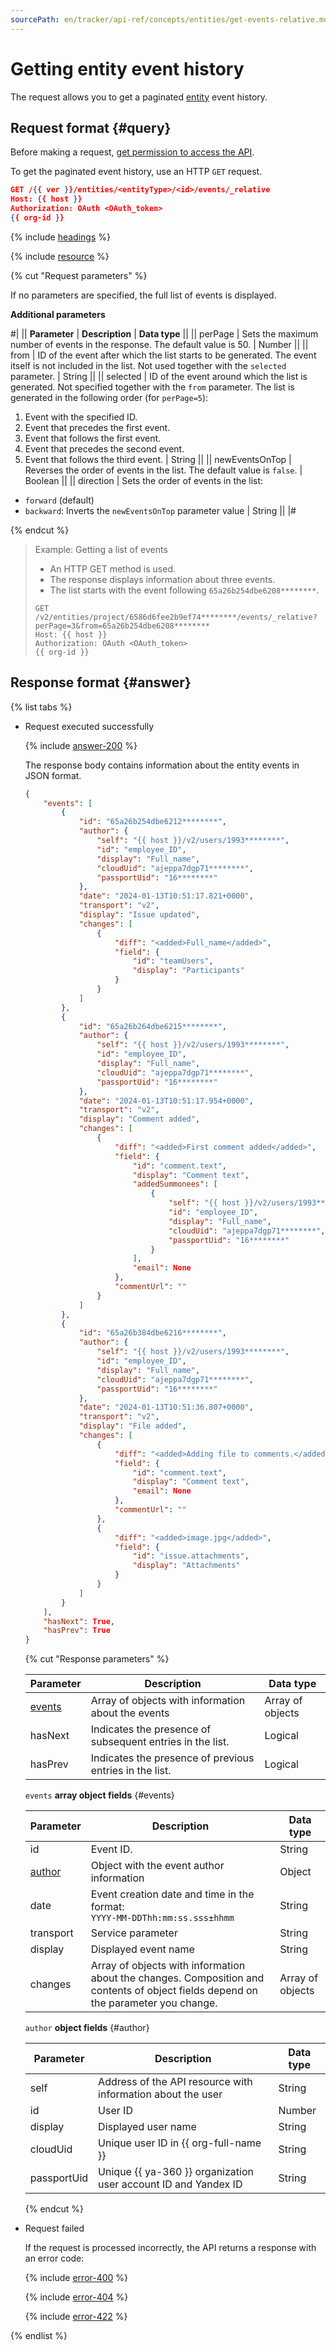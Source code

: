 ```yaml
---
sourcePath: en/tracker/api-ref/concepts/entities/get-events-relative.md
---
```

# Getting entity event history

The request allows you to get a paginated [entity](./about-entities.md) event history.

## Request format {#query}

Before making a request, [get permission to access the API](../access.md).

To get the paginated event history, use an HTTP `GET` request.

```json
GET /{{ ver }}/entities/<entityType>/<id>/events/_relative
Host: {{ host }}
Authorization: OAuth <OAuth_token>
{{ org-id }}
```

{% include [headings](../../../_includes/tracker/api/headings.md) %}

{% include [resource](../../../_includes/tracker/api/resource-entity.md) %}

{% cut "Request parameters" %}

If no parameters are specified, the full list of events is displayed.

**Additional parameters**

#|
|| **Parameter** | **Description** | **Data type** ||
|| perPage | Sets the maximum number of events in the response. The default value is 50. | Number ||
|| from | ID of the event after which the list starts to be generated. The event itself is not included in the list. Not used together with the `selected` parameter. | String ||
|| selected | ID of the event around which the list is generated. Not specified together with the `from` parameter. The list is generated in the following order (for `perPage=5`):
1. Event with the specified ID.
1. Event that precedes the first event.
1. Event that follows the first event.
1. Event that precedes the second event.
1. Event that follows the third event. | String ||
|| newEventsOnTop | Reverses the order of events in the list. The default value is `false`. | Boolean ||
|| direction | Sets the order of events in the list:
* `forward` (default)
* `backward`: Inverts the `newEventsOnTop` parameter value | String ||
|#

{% endcut %}

> Example: Getting a list of events
>
> - An HTTP GET method is used.
> - The response displays information about three events.
> - The list starts with the event following `65a26b254dbe6208********`.
>
> ```
> GET /v2/entities/project/6586d6fee2b9ef74********/events/_relative?perPage=3&from=65a26b254dbe6208********
> Host: {{ host }}
> Authorization: OAuth <OAuth_token>
> {{ org-id }}
> ```

## Response format {#answer}

{% list tabs %}

- Request executed successfully

   {% include [answer-200](../../../_includes/tracker/api/answer-200.md) %}

   The response body contains information about the entity events in JSON format.

   ```json
   {
       "events": [
           {
               "id": "65a26b254dbe6212********",
               "author": {
                   "self": "{{ host }}/v2/users/1993********",
                   "id": "employee_ID",
                   "display": "Full_name",
                   "cloudUid": "ajeppa7dgp71********",
                   "passportUid": "16********"
               },
               "date": "2024-01-13T10:51:17.821+0000",
               "transport": "v2",
               "display": "Issue updated",
               "changes": [
                   {
                       "diff": "<added>Full_name</added>",
                       "field": {
                           "id": "teamUsers",
                           "display": "Participants"
                       }
                   }
               ]
           },
           {
               "id": "65a26b264dbe6215********",
               "author": {
                   "self": "{{ host }}/v2/users/1993********",
                   "id": "employee_ID",
                   "display": "Full_name",
                   "cloudUid": "ajeppa7dgp71********",
                   "passportUid": "16********"
               },
               "date": "2024-01-13T10:51:17.954+0000",
               "transport": "v2",
               "display": "Comment added",
               "changes": [
                   {
                       "diff": "<added>First comment added</added>",
                       "field": {
                           "id": "comment.text",
                           "display": "Comment text",
                           "addedSummonees": [
                               {
                                   "self": "{{ host }}/v2/users/1993********",
                                   "id": "employee_ID",
                                   "display": "Full_name",
                                   "cloudUid": "ajeppa7dgp71********",
                                   "passportUid": "16********"
                               }
                           ],
                           "email": None
                       },
                       "commentUrl": ""
                   }
               ]
           },
           {
               "id": "65a26b384dbe6216********",
               "author": {
                   "self": "{{ host }}/v2/users/1993********",
                   "id": "employee_ID",
                   "display": "Full_name",
                   "cloudUid": "ajeppa7dgp71********",
                   "passportUid": "16********"
               },
               "date": "2024-01-13T10:51:36.807+0000",
               "transport": "v2",
               "display": "File added",
               "changes": [
                   {
                       "diff": "<added>Adding file to comments.</added>",
                       "field": {
                           "id": "comment.text",
                           "display": "Comment text",
                           "email": None
                       },
                       "commentUrl": ""
                   },
                   {
                       "diff": "<added>image.jpg</added>",
                       "field": {
                           "id": "issue.attachments",
                           "display": "Attachments"
                       }
                   }
               ]
           }
       ],
       "hasNext": True,
       "hasPrev": True
   }
   ```

   {% cut "Response parameters" %}

   | Parameter | Description | Data type |
   ----- | ----- | -----
   | [events](#events) | Array of objects with information about the events | Array of objects |
   | hasNext | Indicates the presence of subsequent entries in the list. | Logical |
   | hasPrev | Indicates the presence of previous entries in the list. | Logical |

   `events` **array object fields** {#events}

   | Parameter | Description | Data type |
   ----- | ----- | -----
   | id | Event ID. | String |
   | [author](#author) | Object with the event author information | Object |
   | date | Event creation date and time in the format:<br/>```YYYY-MM-DDThh:mm:ss.sss±hhmm ``` | String |
   | transport | Service parameter | String |
   | display | Displayed event name | String |
   | changes | Array of objects with information about the changes. Composition and contents of object fields depend on the parameter you change. | Array of objects |

   `author` **object fields** {#author}

   | Parameter | Description | Data type |
   ----- | ----- | -----
   | self | Address of the API resource with information about the user | String |
   | id | User ID | Number |
   | display | Displayed user name | String |
   | cloudUid | Unique user ID in {{ org-full-name }} | String |
   | passportUid | Unique {{ ya-360 }} organization user account ID and Yandex ID | String |

   {% endcut %}

- Request failed

   If the request is processed incorrectly, the API returns a response with an error code:

   {% include [error-400](../../../_includes/tracker/api/answer-error-400.md) %}

   {% include [error-404](../../../_includes/tracker/api/answer-error-404.md) %}

   {% include [error-422](../../../_includes/tracker/api/answer-error-422.md) %}

{% endlist %}
